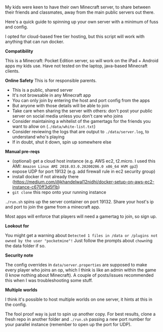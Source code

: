My kids were keen to have their own Minecraft server, to share between their friends and classmates, away from the main 
public servers out there.

Here's a quick guide to spinning up your own server with a minimum of fuss and config.

I opted for cloud-based free tier hosting, but this script will work with anything that can run docker.

**Compatibility**

This is a Minecraft: Pocket Edition server, so will work on the iPad + Android apps my kids use.
Have not tested on the laptop, java-based Minecraft clients.

**Online Safety**
This is for responsible parents.  
- This is a public, shared server
- It's not browsable in any Minecraft app
- You can only join by entering the host and port config from the apps
- But anyone with those details will be able to join
- Take care when sharing the server with others: don't post your public server on social media unless you don't care who joins
- Consider maintaining a whitelist of the gamertags for the friends you want to allow on (`./data/white-list.txt`)
- Consider reviewing the logs that are output to `./data/server.log`, to understand who's playing
- If in doubt, shut it down, spin up somewhere else 

**Manual pre-reqs**

- (optional) get a cloud host instance (e.g. AWS ec2, t2.micro.  I used this AMI: `Amazon Linux AMI 2018.03.0.20200206.0 x86_64 HVM gp2`)
- expose UDP for port 19132 (e.g. add firewall rule in ec2 security group)
- install docker if not already there (https://medium.com/@khandelwal12nidhi/docker-setup-on-aws-ec2-instance-c670ff3d5f1b)
- `git clone` this repo onto your running instance

`./run.sh` spins up the server container on port 19132.
Share your host's ip and port to join the game from a minecraft app.

Most apps will enforce that players will need a gamertag to join, so sign up. 

**Lookout for**

You might get a warning about `Detected 1 files in /data or /plugins not owned by the user "pocketmine"!`
Just follow the prompts about `chown`ing the data folder if so.

**Security note**

The config overrides in `data/server.properties` are supposed to make every player who joins an op, 
which I think is like an admin within the game (I know nothing about Minecraft).  A couple of posts/issues recommended this when I was
troubleshooting some stuff.

**Multiple worlds**

I think it's possible to host multiple worlds on one server, it hints at this in the config.

The fool proof way is just to spin up another copy.   For best results, clone a fresh repo in another folder and 
`./run.sh` passing a new port number for your parallel instance (remember to open up the port for UDP).  

